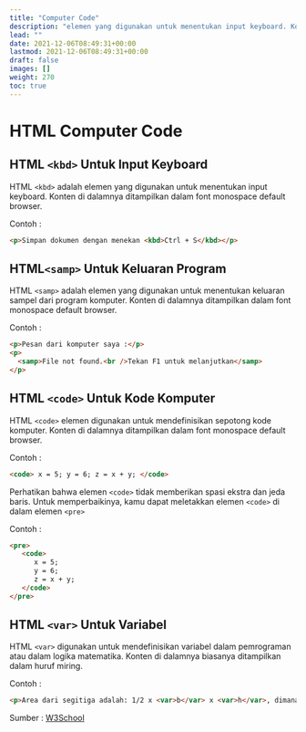 ```yaml
---
title: "Computer Code"
description: "elemen yang digunakan untuk menentukan input keyboard. Konten di dalamnya ditampilkan dalam font monospace default browser."
lead: ""
date: 2021-12-06T08:49:31+00:00
lastmod: 2021-12-06T08:49:31+00:00
draft: false
images: []
weight: 270
toc: true
---
```

# HTML Computer Code

## HTML `<kbd>` Untuk Input Keyboard

HTML `<kbd>` adalah elemen yang digunakan untuk menentukan input keyboard. Konten di dalamnya ditampilkan dalam font monospace default browser.

Contoh :

```html
<p>Simpan dokumen dengan menekan <kbd>Ctrl + S</kbd></p>
```

## HTML`<samp>` Untuk Keluaran Program

HTML `<samp>` adalah elemen yang digunakan untuk menentukan keluaran sampel dari program komputer. Konten di dalamnya ditampilkan dalam font monospace default browser.

Contoh :

```html
<p>Pesan dari komputer saya :</p>
<p>
  <samp>File not found.<br />Tekan F1 untuk melanjutkan</samp>
</p>
```

## HTML `<code>` Untuk Kode Komputer

HTML `<code>` elemen digunakan untuk mendefinisikan sepotong kode komputer. Konten di dalamnya ditampilkan dalam font monospace default browser.

Contoh :

```html
<code> x = 5; y = 6; z = x + y; </code>
```

Perhatikan bahwa elemen `<code>` tidak memberikan spasi ekstra dan jeda baris.
Untuk memperbaikinya, kamu dapat meletakkan elemen `<code>` di dalam elemen `<pre>`

Contoh :

```html
<pre>
   <code>
      x = 5;
      y = 6;
      z = x + y;
   </code>
</pre>
```

## HTML `<var>` Untuk Variabel

HTML `<var>` digunakan untuk mendefinisikan variabel dalam pemrograman atau dalam logika matematika. Konten di dalamnya biasanya ditampilkan dalam huruf miring.

Contoh :

```html
<p>Area dari segitiga adalah: 1/2 x <var>b</var> x <var>h</var>, dimana <var>b</var> adalah dasar dari <var>h</var> tinggi vertikal dari segitiga.</p>
```

Sumber : [W3School](https://www.w3schools.com/html/html_computercode_elements.asp)
